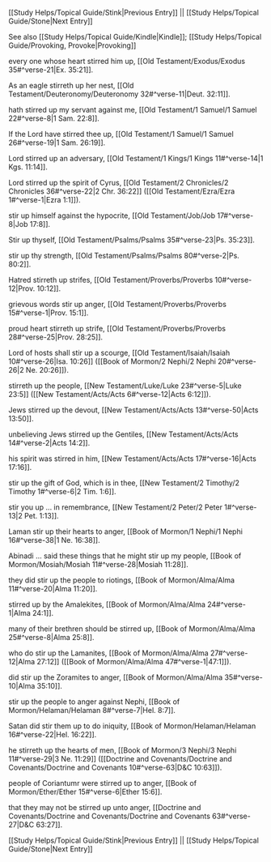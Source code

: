 [[Study Helps/Topical Guide/Stink|Previous Entry]]  ||  [[Study Helps/Topical Guide/Stone|Next Entry]]

 See also [[Study Helps/Topical Guide/Kindle|Kindle]]; [[Study Helps/Topical Guide/Provoking, Provoke|Provoking]]

 every one whose heart stirred him up, [[Old Testament/Exodus/Exodus 35#^verse-21|Ex. 35:21]].

 As an eagle stirreth up her nest, [[Old Testament/Deuteronomy/Deuteronomy 32#^verse-11|Deut. 32:11]].

 hath stirred up my servant against me, [[Old Testament/1 Samuel/1 Samuel 22#^verse-8|1 Sam. 22:8]].

 If the Lord have stirred thee up, [[Old Testament/1 Samuel/1 Samuel 26#^verse-19|1 Sam. 26:19]].

 Lord stirred up an adversary, [[Old Testament/1 Kings/1 Kings 11#^verse-14|1 Kgs. 11:14]].

 Lord stirred up the spirit of Cyrus, [[Old Testament/2 Chronicles/2 Chronicles 36#^verse-22|2 Chr. 36:22]] ([[Old Testament/Ezra/Ezra 1#^verse-1|Ezra 1:1]]).

 stir up himself against the hypocrite, [[Old Testament/Job/Job 17#^verse-8|Job 17:8]].

 Stir up thyself, [[Old Testament/Psalms/Psalms 35#^verse-23|Ps. 35:23]].

 stir up thy strength, [[Old Testament/Psalms/Psalms 80#^verse-2|Ps. 80:2]].

 Hatred stirreth up strifes, [[Old Testament/Proverbs/Proverbs 10#^verse-12|Prov. 10:12]].

 grievous words stir up anger, [[Old Testament/Proverbs/Proverbs 15#^verse-1|Prov. 15:1]].

 proud heart stirreth up strife, [[Old Testament/Proverbs/Proverbs 28#^verse-25|Prov. 28:25]].

 Lord of hosts shall stir up a scourge, [[Old Testament/Isaiah/Isaiah 10#^verse-26|Isa. 10:26]] ([[Book of Mormon/2 Nephi/2 Nephi 20#^verse-26|2 Ne. 20:26]]).

 stirreth up the people, [[New Testament/Luke/Luke 23#^verse-5|Luke 23:5]] ([[New Testament/Acts/Acts 6#^verse-12|Acts 6:12]]).

 Jews stirred up the devout, [[New Testament/Acts/Acts 13#^verse-50|Acts 13:50]].

 unbelieving Jews stirred up the Gentiles, [[New Testament/Acts/Acts 14#^verse-2|Acts 14:2]].

 his spirit was stirred in him, [[New Testament/Acts/Acts 17#^verse-16|Acts 17:16]].

 stir up the gift of God, which is in thee, [[New Testament/2 Timothy/2 Timothy 1#^verse-6|2 Tim. 1:6]].

 stir you up ... in remembrance, [[New Testament/2 Peter/2 Peter 1#^verse-13|2 Pet. 1:13]].

 Laman stir up their hearts to anger, [[Book of Mormon/1 Nephi/1 Nephi 16#^verse-38|1 Ne. 16:38]].

 Abinadi ... said these things that he might stir up my people, [[Book of Mormon/Mosiah/Mosiah 11#^verse-28|Mosiah 11:28]].

 they did stir up the people to riotings, [[Book of Mormon/Alma/Alma 11#^verse-20|Alma 11:20]].

 stirred up by the Amalekites, [[Book of Mormon/Alma/Alma 24#^verse-1|Alma 24:1]].

 many of their brethren should be stirred up, [[Book of Mormon/Alma/Alma 25#^verse-8|Alma 25:8]].

 who do stir up the Lamanites, [[Book of Mormon/Alma/Alma 27#^verse-12|Alma 27:12]] ([[Book of Mormon/Alma/Alma 47#^verse-1|47:1]]).

 did stir up the Zoramites to anger, [[Book of Mormon/Alma/Alma 35#^verse-10|Alma 35:10]].

 stir up the people to anger against Nephi, [[Book of Mormon/Helaman/Helaman 8#^verse-7|Hel. 8:7]].

 Satan did stir them up to do iniquity, [[Book of Mormon/Helaman/Helaman 16#^verse-22|Hel. 16:22]].

 he stirreth up the hearts of men, [[Book of Mormon/3 Nephi/3 Nephi 11#^verse-29|3 Ne. 11:29]] ([[Doctrine and Covenants/Doctrine and Covenants/Doctrine and Covenants 10#^verse-63|D&C 10:63]]).

 people of Coriantumr were stirred up to anger, [[Book of Mormon/Ether/Ether 15#^verse-6|Ether 15:6]].

 that they may not be stirred up unto anger, [[Doctrine and Covenants/Doctrine and Covenants/Doctrine and Covenants 63#^verse-27|D&C 63:27]].

[[Study Helps/Topical Guide/Stink|Previous Entry]]  ||  [[Study Helps/Topical Guide/Stone|Next Entry]]